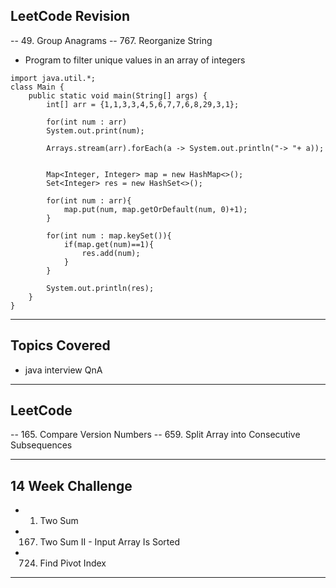 ## LeetCode Revision

 -- 49. Group Anagrams
-- 767. Reorganize String
- Program to filter unique values in an array of integers

```
import java.util.*;
class Main {
    public static void main(String[] args) {
        int[] arr = {1,1,3,3,4,5,6,7,7,6,8,29,3,1};

        for(int num : arr)
        System.out.print(num);

        Arrays.stream(arr).forEach(a -> System.out.println("-> "+ a));


        Map<Integer, Integer> map = new HashMap<>();
        Set<Integer> res = new HashSet<>();

        for(int num : arr){
            map.put(num, map.getOrDefault(num, 0)+1);
        }

        for(int num : map.keySet()){
            if(map.get(num)==1){
                res.add(num);
            }
        }

        System.out.println(res);
    }
}
```

---

## Topics Covered

- java interview QnA

---

## LeetCode

-- 165. Compare Version Numbers
-- 659. Split Array into Consecutive Subsequences

---

## 14 Week Challenge

- 1. Two Sum
- 167. Two Sum II - Input Array Is Sorted
- 724. Find Pivot Index

---
